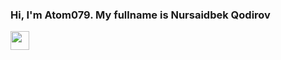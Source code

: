### Hi, I'm Atom079. My fullname is Nursaidbek Qodirov 
<img src="https://media.giphy.com/media/hvRJCLFzcasrR4ia7z/gihpy.gif" width="30px">
